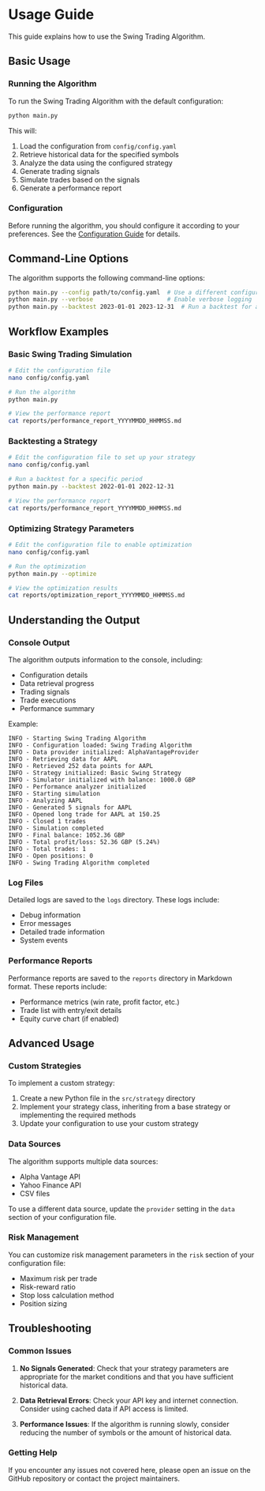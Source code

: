 # Usage Guide

This guide explains how to use the Swing Trading Algorithm.

## Basic Usage

### Running the Algorithm

To run the Swing Trading Algorithm with the default configuration:

```bash
python main.py
```

This will:
1. Load the configuration from `config/config.yaml`
2. Retrieve historical data for the specified symbols
3. Analyze the data using the configured strategy
4. Generate trading signals
5. Simulate trades based on the signals
6. Generate a performance report

### Configuration

Before running the algorithm, you should configure it according to your preferences. See the [Configuration Guide](configuration.md) for details.

## Command-Line Options

The algorithm supports the following command-line options:

```bash
python main.py --config path/to/config.yaml  # Use a different configuration file
python main.py --verbose                     # Enable verbose logging
python main.py --backtest 2023-01-01 2023-12-31  # Run a backtest for a specific period
```

## Workflow Examples

### Basic Swing Trading Simulation

```bash
# Edit the configuration file
nano config/config.yaml

# Run the algorithm
python main.py

# View the performance report
cat reports/performance_report_YYYYMMDD_HHMMSS.md
```

### Backtesting a Strategy

```bash
# Edit the configuration file to set up your strategy
nano config/config.yaml

# Run a backtest for a specific period
python main.py --backtest 2022-01-01 2022-12-31

# View the performance report
cat reports/performance_report_YYYYMMDD_HHMMSS.md
```

### Optimizing Strategy Parameters

```bash
# Edit the configuration file to enable optimization
nano config/config.yaml

# Run the optimization
python main.py --optimize

# View the optimization results
cat reports/optimization_report_YYYYMMDD_HHMMSS.md
```

## Understanding the Output

### Console Output

The algorithm outputs information to the console, including:
- Configuration details
- Data retrieval progress
- Trading signals
- Trade executions
- Performance summary

Example:
```
INFO - Starting Swing Trading Algorithm
INFO - Configuration loaded: Swing Trading Algorithm
INFO - Data provider initialized: AlphaVantageProvider
INFO - Retrieving data for AAPL
INFO - Retrieved 252 data points for AAPL
INFO - Strategy initialized: Basic Swing Strategy
INFO - Simulator initialized with balance: 1000.0 GBP
INFO - Performance analyzer initialized
INFO - Starting simulation
INFO - Analyzing AAPL
INFO - Generated 5 signals for AAPL
INFO - Opened long trade for AAPL at 150.25
INFO - Closed 1 trades
INFO - Simulation completed
INFO - Final balance: 1052.36 GBP
INFO - Total profit/loss: 52.36 GBP (5.24%)
INFO - Total trades: 1
INFO - Open positions: 0
INFO - Swing Trading Algorithm completed
```

### Log Files

Detailed logs are saved to the `logs` directory. These logs include:
- Debug information
- Error messages
- Detailed trade information
- System events

### Performance Reports

Performance reports are saved to the `reports` directory in Markdown format. These reports include:
- Performance metrics (win rate, profit factor, etc.)
- Trade list with entry/exit details
- Equity curve chart (if enabled)

## Advanced Usage

### Custom Strategies

To implement a custom strategy:

1. Create a new Python file in the `src/strategy` directory
2. Implement your strategy class, inheriting from a base strategy or implementing the required methods
3. Update your configuration to use your custom strategy

### Data Sources

The algorithm supports multiple data sources:
- Alpha Vantage API
- Yahoo Finance API
- CSV files

To use a different data source, update the `provider` setting in the `data` section of your configuration file.

### Risk Management

You can customize risk management parameters in the `risk` section of your configuration file:
- Maximum risk per trade
- Risk-reward ratio
- Stop loss calculation method
- Position sizing

## Troubleshooting

### Common Issues

1. **No Signals Generated**: Check that your strategy parameters are appropriate for the market conditions and that you have sufficient historical data.

2. **Data Retrieval Errors**: Check your API key and internet connection. Consider using cached data if API access is limited.

3. **Performance Issues**: If the algorithm is running slowly, consider reducing the number of symbols or the amount of historical data.

### Getting Help

If you encounter any issues not covered here, please open an issue on the GitHub repository or contact the project maintainers.
